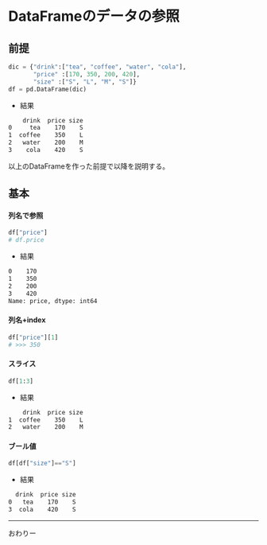 # DataFrameのデータの参照

## 前提

```py
dic = {"drink":["tea", "coffee", "water", "cola"],
       "price" :[170, 350, 200, 420],
       "size" :["S", "L", "M", "S"]}
df = pd.DataFrame(dic)
```
- 結果
```sh
    drink  price size
0     tea    170    S
1  coffee    350    L
2   water    200    M
3    cola    420    S
```
以上のDataFrameを作った前提で以降を説明する。

## 基本

#### 列名で参照
```py
df["price"]
# df.price
```

- 結果
```sh
0    170
1    350
2    200
3    420
Name: price, dtype: int64
```

#### 列名+index

```py
df["price"][1] 
# >>> 350
```

#### スライス

```py
df[1:3]
```
- 結果
```sh
    drink  price size
1  coffee    350    L
2   water    200    M
```

#### ブール値

```py
df[df["size"]=="S"]
```

- 結果
```sh
  drink  price size
0   tea    170    S
3  cola    420    S
```

- - -
おわりー